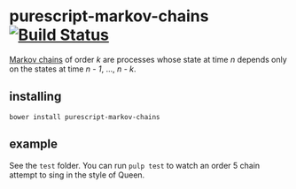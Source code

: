 # purescript-markov-chains [![Build Status](https://travis-ci.org/Thimoteus/purescript-markov-chains.svg?branch=master)](https://travis-ci.org/Thimoteus/purescript-markov-chains)

[Markov chains](https://en.wikipedia.org/wiki/Markov_chains) of order *k* are processes whose state at time *n* depends only on the states at time *n - 1*, ..., *n - k*.

## installing

`bower install purescript-markov-chains`

## example

See the `test` folder. You can run `pulp test` to watch an order 5 chain attempt to sing in the style of Queen.
